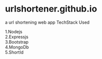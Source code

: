# urlshortener.github.io
a url shortening web app
TechStack Used



1.Nodejs   
2.Expressjs   
3.Bootstrap   
4.MongoDb   
5.ShortId
